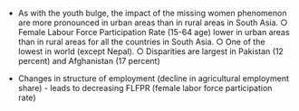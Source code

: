 - As with the youth bulge, the impact of the missing women phenomenon are more pronounced in urban areas than in rural areas in South Asia.
○ Female Labour Force Participation Rate (15-64 age) lower in urban areas than in rural areas for all the countries in South Asia.
○ One of the lowest in world (except Nepal). 
○ Disparities are largest in Pakistan (12 percent) and Afghanistan (17 percent)

- Changes in structure of employment (decline in agricultural employment share) - leads to decreasing FLFPR (female labor force participation rate)